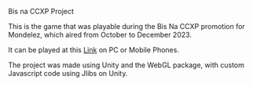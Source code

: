 Bis na CCXP Project

This is the game that was playable during the Bis Na CCXP promotion for Mondelez, which aired from October to December 2023.

It can be played at this [Link](https://antoniocrorusso.github.io/BisNaCCXP/) on PC or Mobile Phones.

The project was made using Unity and the WebGL package, with custom Javascript code using Jlibs on Unity.
